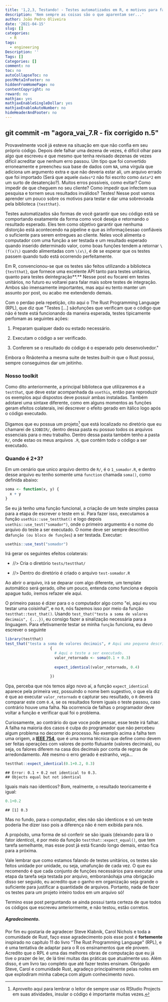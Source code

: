 ```yaml
---
title: '1,2,3, Testando! - Testes automatizados em R, e motivos para fazê-los (pt. 1)'
description: 'Nem sempre as coisas são o que aparentam ser...'
author: João Pedro Oliveira
date: '2021-04-15'
slug: []
categories:
  - R
tags:
  - engineering
Description: ''
Tags: []
Categories: []
comment: no
toc: no
autoCollapseToc: no
postMetaInFooter: no
hiddenFromHomePage: no
contentCopyright: no
reward: no
mathjax: yes
mathjaxEnableSingleDollar: yes
mathjaxEnableAutoNumber: no
hideHeaderAndFooter: no
---
```


## git commit -m "agora_vai_7.R - fix corrigido n.5"

Provavelmente você já esteve na situação em que não confia em seu próprio código. Depois dele falhar uma dezena de vezes, é dificil olhar para algo que escreveu e que mesmo que tenha revisado dezenas de vezes difícil acreditar que nenhum erro passou. Um tipo que foi convertido erroneamente e preencheu sua base de dados com `NA`, uma vírgula que adiciona um argumento extra e que não deveria estar ali, um arquivo errado que foi importado (Será que aquele `dados*2` não foi escrito como `data*2` em um surto de desatenção?). Muitos erros possíveis, como evitar? Como impedir de que cheguem no seu cliente? Como impedir que infectem sua pesquisa e tornem seus resultados inválidos? Testes! Nesse post vamos aprender um pouco sobre os motivos para testar e dar uma sobrevoada pela biblioteca `{testthat}`.

Testes automatizados são formas de você garantir que seu código está se comportando exatamente da forma como você deseja e retornando o resultado esperado. Eles tem como objetivo garantir que nenhuma distorção está acontecendo na pipeline e que as informaçõessao confiáveis o suficiente para serem entregues ao cliente. Neles você alimenta o computador com uma função a ser testada e um resultado esperado quando inserido determinado valor, como boas funções tendem a retornar `\(f(x)\)` quando alimentadas com `\(x\)`, é de se esperar que os testes passem quando tudo está ocorrendo perfeitamente.

Em R, convencionou-se que os testes são feitos utilizando a biblioteca `{testthat}`, que fornece uma excelente API tanto para testes unitários, quanto para testes deintegração**.** Nesse post eu focarei em testes unitários, no futuro eu voltarei para falar mais sobre testes de integração. Ambos são imensamente importantes, mas aqui eu tento manter um assunto por post, ou acabo me extendendo demais.

Com o perdao pela repetição, cito aqui o The Rust Programming Language (RPL), que diz que "Testes [...] sãofunções que verificam que o código que não é teste está funcionando da maneira esperada, testes tipicamente perfomam as seguintes ações:

1.  Preparam qualquer dado ou estado necessário.

2.  Executam o código a ser verificado.

3.  Conferem se o resultado do código é o esperado pelo desenvolvedor."

Embora o Rnãotenha a mesma suite de testes *built-in* que o Rust possui, sempre conseguimos dar um jeitinho.

### Nosso toolkit

Como dito anteriormente, a principal biblioteca que utilizaremos é a `testthat`, que deve estar acompanhada da `usethis`, então para reproduzir os exemplos aqui dispostos deve possuir ambas instaladas. Também adotarei uma sintaxe diferente, como em alguns momentos as funções geram efeitos colaterais, irei descrever o efeito gerado em itálico logo após o código executado.

Digamos que eu possua um projeto[^1] que está localizado no diretório que eu chamarei de `$JOBDIR/`, dentro dessa pasta eu possuo todos os arquivos essenciais para o meu trabalho. Dentro dessa pasta também tenho a pasta `R/`, onde estao os meus arquivos `.R`, que contém todo o código a ser executado.

[^1]: Aproveito aqui para lembrar o leitor de sempre usar os RStudio Projects em suas atividades, insular o código é importante muitas vezes.

### Quando é 2+3?

Em um cenário que unico arquivo dentro de `R/`, é o `1_somador.R`, e dentro desse arquivo eu tenho somente uma `function` chamada `soma()`, como definida abaixo:


```r
soma <- function(x, y) {
  x + y
}
```

Se eu já tenho uma função funcional, a criação de um teste simples passa para a etapa de escrever o teste em si. Para fazer isso, executamos a função `usethis::use_testthat()` e logo depois `usethis::use_test("somador")`, onde o primeiro argumento é o nome do arquivo do teste a ser executado. O nome deve ser sempre descritivo da`função (ou bloco de funções`) a ser testada. Executar:


```r
usethis::use_test("somador")
```

Irá gerar os seguintes efeitos colaterais:

-   //\> Cria o diretório `tests/testthat/`

-   //\> Dentro do diretório é criado o arquivo `test-somador.R`

Ao abrir o arquivo, irá se deparar com algo diferente, um template automático será gerado, olhe um pouco, entenda como funciona e depois apague tudo, iremos refazer ele aqui.

O primeiro passo é dizer para o o computador algo como "ei, aqui eu vou testar uma coisinha!", e no `R`, nós fazemos isso por meio da função `testthat::test_that()`. Usando `test_that("testa a soma de valores decimais", {...})`, eu consigo fazer a sinalização necessária para a linguagem. Para efetivamente testar se minha `função` funciona, eu devo escrever o seguinte


```r
library(testthat)
test_that("testa a soma de valores decimais", # Aqui uma pequena descrição do teste
                    {
                      # Aqui o teste a ser executado.
                      valor_retornado <- soma(0.1 + 0.3)
                      
                      expect_identical(valor_retornado, 0.4)
                      
                    })
```

Opa, perceba que nós temos algo novo aí, a função `expect_identical` aparece pela primeira vez, possuindo o nome bem sugestivo, o que ela diz é que ao executar `valor_retornado` e capturar seu resultado, o `R` deverá comparar este com `0.4`, se os resultados forem iguais o teste passou, caso contrário houve uma falha. Na ocorrencia de falhas o programador deve voltar a função e verificar qual foi o problema.

Curiosamente, ao contrário do que voce pode pensar, esse teste irá falhar. A falha na maioria dos casos é culpa do programador que não percebeu algum problema no decorrer do processo. No exemplo acima a falha tem uma origem, a [**IEEE 754**](https://en.wikipedia.org/wiki/IEEE_754 "Wikipedia - IEEE 754"), que é uma norma técnica que define como devem ser feitas operações com valores de ponto flutuante (valores decimais), ou seja, os falores diferem na casa dos decimais por conta de regras de arredondamento. Até mesmo o erro gerado é estranho, veja...


```r
testthat::expect_identical(0.1+0.2, 0.3)
```

```
## Error: 0.1 + 0.2 not identical to 0.3.
## Objects equal but not identical
```

Iguais mais nao identicos? Bom, realmente, o resultado teoricamente é igual:


```r
0.1+0.2
```

```
## [1] 0.3
```

Mas no fundo, para o computador, eles não são identicos e só um teste poderia lhe dizer isso pois a diferença não é nem exibida para nós.

A propósito, uma forma de só conferir se são iguais (deixando para lá o fator *identico*), é por meio da função `testthat::expect_equal()`, que tem tarefa semelhante, mas esse post já está ficando longo demais, entao fica para a próxima.

Vale lembrar que como estamos falando de testes unitários, os testes são feitos unidade por unidade, ou seja, umafunção de cada vez. O que eu recomendo é que cada conjunto de funções necessários para executar uma etapa da tarefa seja testada por arquivo, emboranãohaja uma obrigação disso ser seguido, eu acredito que o ganho em organização seja grande o suficiente para justificar a quantidade de arquivos. Portanto, nada de fazer os testes para um projeto inteiro todos em um arquivo só!

Termino esse post perguntando se ainda possui tanta certeza de que todos os códigos que escreveu anteriormente, e não testou, estão corretos.

##### Agradecimento.

Por fim eu gostaria de agradecer Steve Klabnik, Carol Nichols e toda a comunidade de Rust, faço esse agradecimento pois esse post é **fortemente** inspirado no capítulo 11 do livro "The Rust Programming Language" (RPL), e é uma tentativa de adaptar para o R os ensinamentos que ele provem. Acredito que o RPL é uma das melhores obras de computação que eu já tive o prazer de ler, de lá tirei muitas das práticas que atualmente uso. Além disso, é um livro tao completo que até fazer testes ensinam. Obrigado Steve, Carol e comunidade Rust, agradeço principalmente pelas noites em que explodiram minha cabeça com algum conhecimento novo.

